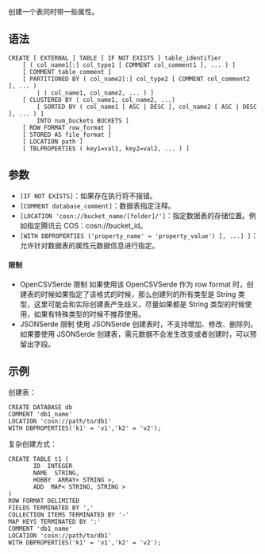 创建一个表同时带一些属性。
## 语法
```
CREATE [ EXTERNAL ] TABLE [ IF NOT EXISTS ] table_identifier
    [ ( col_name1[:] col_type1 [ COMMENT col_comment1 ], ... ) ]
    [ COMMENT table_comment ]
    [ PARTITIONED BY ( col_name2[:] col_type2 [ COMMENT col_comment2 ], ... ) 
        | ( col_name1, col_name2, ... ) ]
    [ CLUSTERED BY ( col_name1, col_name2, ...) 
        [ SORTED BY ( col_name1 [ ASC | DESC ], col_name2 [ ASC | DESC ], ... ) ] 
        INTO num_buckets BUCKETS ]
    [ ROW FORMAT row_format ]
    [ STORED AS file_format ]
    [ LOCATION path ]
    [ TBLPROPERTIES ( key1=val1, key2=val2, ... ) ]
```
## 参数
- `[IF NOT EXISTS]`：如果存在执行将不报错。
- `[COMMENT database_comment]`：数据表指定注释。
- `[LOCATION 'cosn://bucket_name/[folder]/']`：指定数据表的存储位置。例如指定腾讯云 COS：cosn://bucket_id。
- `[WITH DBPROPERTIES ('property_name' = 'property_value') [, ...] ]`：允许针对数据表的属性元数据信息进行指定。

#### 限制
- OpenCSVSerde 限制
如果使用该 OpenCSVSerde 作为 row format 时，创建表的时候如果指定了该格式的时候，那么创建列的所有类型是 String 类型，这里可能会和实际创建表产生歧义，尽量如果都是 String 类型的时候使用，如果有特殊类型的时候不推荐使用。
- JSONSerde 限制
使用 JSONSerde 创建表时，不支持增加、修改、删除列。如果要使用 JSONSerde 创建表，需元数据不会发生改变或者创建时，可以预留出字段。

## 示例
创建表：
```
CREATE DATABASE db 
COMMENT 'db1_name' 
LOCATION 'cosn://path/to/db1' 
WITH DBPROPERTIES('k1' = 'v1','k2' = 'v2');
```
复杂创建方式： 
```
CREATE TABLE t1 (
       ID  INTEGER
       NAME  STRING,
       HOBBY  ARRAY< STRING >,
       ADD  MAP< STRING, STRING >
)
ROW FORMAT DELIMITED
FIELDS TERMINATED BY ','
COLLECTION ITEMS TERMINATED BY '-'
MAP KEYS TERMINATED BY ':'
COMMENT 'db1_name' 
LOCATION 'cosn://path/to/db1' 
WITH DBPROPERTIES('k1' = 'v1','k2' = 'v2');
```

